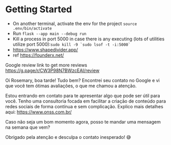 # Getting Started

- On another terminal, activate the env for the project `source .env/bin/activate`
- Run `flask --app main --debug run`
- Kill a process in port 5000 in case there is any executing (lots of utilities utilize port 5000):``` sudo kill -9 `sudo lsof -t -i:5000` ```
- https://www.shapedivider.app/
- ref https://founderx.net/


Google review link to get more reviews https://g.page/r/CW3P98N7BWzcEAI/review



Oi Rosemary, boa tarde! Tudo bem? Encontrei seu contato no Google e vi que você tem ótimas avaliações, o que me chamou a atenção.

Estou entrando em contato para te apresentar algo que pode ser útil para você. Tenho uma consultoria focada em facilitar a criação de conteúdo para redes sociais de forma contínua e sem complicação. Explico mais detalhes aqui: https://www.onss.com.br/

Caso não seja um bom momento agora, posso te mandar uma mensagem na semana que vem?

Obrigado pela atenção e desculpa o contato inesperado! 😅